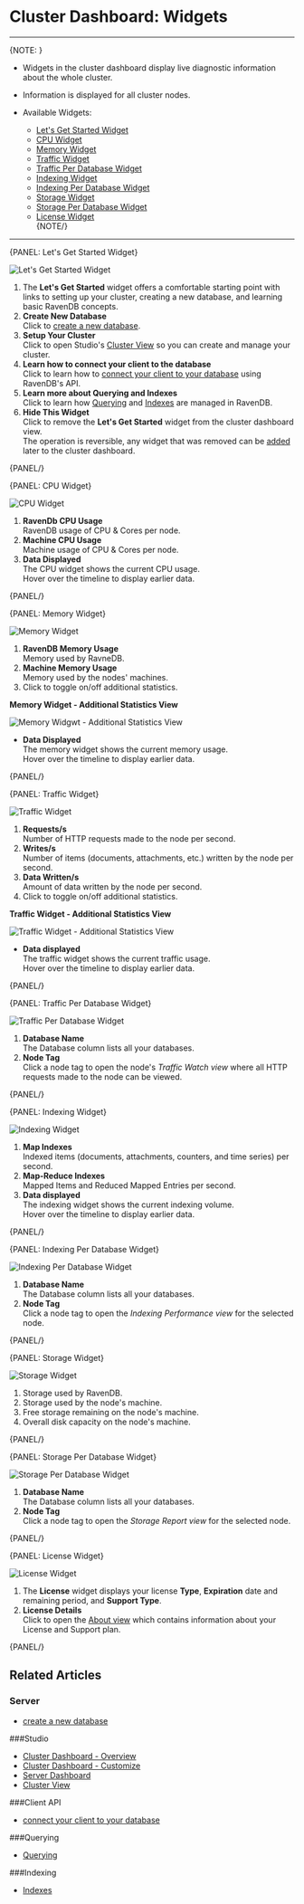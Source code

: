 ﻿# Cluster Dashboard: Widgets
---

{NOTE: }

* Widgets in the cluster dashboard display live diagnostic information about the whole cluster.  
* Information is displayed for all cluster nodes.  

* Available Widgets:  
  * [Let's Get Started Widget](../../../studio/cluster/cluster-dashboard/cluster-dashboard-widgets#let)  
  * [CPU Widget](../../../studio/cluster/cluster-dashboard/cluster-dashboard-widgets#cpu-widget)  
  * [Memory Widget](../../../studio/cluster/cluster-dashboard/cluster-dashboard-widgets#memory-widget)  
  * [Traffic Widget](../../../studio/cluster/cluster-dashboard/cluster-dashboard-widgets#traffic-widget)  
  * [Traffic Per Database Widget](../../../studio/cluster/cluster-dashboard/cluster-dashboard-widgets#traffic-per-database-widget)  
  * [Indexing Widget](../../../studio/cluster/cluster-dashboard/cluster-dashboard-widgets#indexing-widget)  
  * [Indexing Per Database Widget](../../../studio/cluster/cluster-dashboard/cluster-dashboard-widgets#indexing-per-database-widget)  
  * [Storage Widget](../../../studio/cluster/cluster-dashboard/cluster-dashboard-widgets#storage-widget)  
  * [Storage Per Database Widget](../../../studio/cluster/cluster-dashboard/cluster-dashboard-widgets#storage-per-database-widget)  
  * [License Widget](../../../studio/cluster/cluster-dashboard/cluster-dashboard-widgets#license-widget)  
{NOTE/}

---

{PANEL: Let's Get Started Widget}

![Let's Get Started Widget](images/cluster-dashboard-09-lets-get-started-widget.png "Let's Get Started Widget")

1. The **Let's Get Started** widget offers a comfortable starting point with links 
   to setting up your cluster, creating a new database, and learning basic RavenDB concepts.  
2. **Create New Database**  
   Click to [create a new database](../../../studio/database/create-new-database/general-flow).  
3. **Setup Your Cluster**  
   Click to open Studio's [Cluster View](../../../studio/cluster/cluster-view) 
   so you can create and manage your cluster.  
4. **Learn how to connect your client to the database**  
   Click to learn how to [connect your client to your database](../../../start/getting-started#documentstore) using RavenDB's API.  
5. **Learn more about Querying and Indexes**  
   Click to learn how [Querying](../../../indexes/querying/what-is-rql) 
   and [Indexes](../../../indexes/what-are-indexes) are managed in RavenDB.  
6. **Hide This Widget**  
   Click to remove the **Let's Get Started** widget from the cluster dashboard view.  
   The operation is reversible, any widget that was removed can be [added](../../../studio/cluster/cluster-dashboard/cluster-dashboard-customize#add-widget) 
   later to the cluster dashboard.  

{PANEL/}

{PANEL: CPU Widget}

![CPU Widget](images/cluster-dashboard-10-cpu-widget.png "CPU Widget")

1. **RavenDb CPU Usage**  
   RavenDB usage of CPU & Cores per node.  
2. **Machine CPU Usage**  
   Machine usage of CPU & Cores per node.  
3. **Data Displayed**  
   The CPU widget shows the current CPU usage.  
   Hover over the timeline to display earlier data.  
   

{PANEL/}

{PANEL: Memory Widget}

![Memory Widget](images/cluster-dashboard-11_1-memory-widget.png "Memory Widget")

1. **RavenDB Memory Usage**  
   Memory used by RavneDB.  
2. **Machine Memory Usage**  
   Memory used by the nodes' machines.  
3. Click to toggle on/off additional statistics.  

**Memory Widget - Additional Statistics View**  

![Memory Widgwt - Additional Statistics View](images/cluster-dashboard-11_2-memory-widget-details.png "Memory Widgwt - Additional Statistics View")

* **Data Displayed**  
  The memory widget shows the current memory usage.  
  Hover over the timeline to display earlier data.  
  

{PANEL/}

{PANEL: Traffic Widget}

![Traffic Widget](images/cluster-dashboard-12_1-traffic-widget.png "Traffic Widget")

1. **Requests/s**  
   Number of HTTP requests made to the node per second.  
2. **Writes/s**  
   Number of items (documents, attachments, etc.) written by the node per second.  
3. **Data Written/s**  
   Amount of data written by the node per second.  
4. Click to toggle on/off additional statistics.  

**Traffic Widget - Additional Statistics View**  

![Traffic Widget - Additional Statistics View](images/cluster-dashboard-12_2-traffic-widget-details.png "Traffic Widget - Additional Statistics View")

* **Data displayed**  
  The traffic widget shows the current traffic usage.  
  Hover over the timeline to display earlier data.  

{PANEL/}

{PANEL: Traffic Per Database Widget}

![Traffic Per Database Widget](images/cluster-dashboard-13-traffic-per-database-widget.png "Traffic Per Database Widget")

1. **Database Name**  
   The Database column lists all your databases.  
2. **Node Tag**  
   Click a node tag to open the node's _Traffic Watch view_ where all HTTP requests made to the node can be viewed.  

{PANEL/}

{PANEL: Indexing Widget}

![Indexing Widget](images/cluster-dashboard-14-indexing-widget.png "Indexing Widget")

1. **Map Indexes**  
   Indexed items (documents, attachments, counters, and time series) per second.  
2. **Map-Reduce Indexes**  
   Mapped Items and Reduced Mapped Entries per second.  
3. **Data displayed**  
   The indexing widget shows the current indexing volume.  
   Hover over the timeline to display earlier data.  
  

{PANEL/}

{PANEL: Indexing Per Database Widget}

![Indexing Per Database Widget](images/cluster-dashboard-15-indexing-per-database-widget.png "Indexing Per Database Widget")

1. **Database Name**  
   The Database column lists all your databases.  
2. **Node Tag**  
   Click a node tag to open the _Indexing Performance view_ for the selected node.  

{PANEL/}

{PANEL: Storage Widget}

![Storage Widget](images/cluster-dashboard-16-storage-widget.png "Storage Widget")

1. Storage used by RavenDB.  
2. Storage used by the node's machine.  
3. Free storage remaining on the node's machine.  
4. Overall disk capacity on the node's machine.  

{PANEL/}

{PANEL: Storage Per Database Widget}

![Storage Per Database Widget](images/cluster-dashboard-17-storage-per-database-widget.png "Storage Per Database Widget")

1. **Database Name**  
   The Database column lists all your databases.  
2. **Node Tag**  
   Click a node tag to open the _Storage Report view_ for the selected node.  

{PANEL/}

{PANEL: License Widget}

![License Widget](images/cluster-dashboard-18-license-widget.png "License Widget")

1. The **License** widget displays your license **Type**, **Expiration** 
   date and remaining period, and **Support Type**.  
2. **License Details**  
   Click to open the [About view](../../../start/licensing/licensing-overview) which contains information about your 
   License and Support plan.  

{PANEL/}

## Related Articles  

### Server
- [create a new database](../../../studio/database/create-new-database/general-flow)

###Studio
- [Cluster Dashboard - Overview](../../../studio/cluster/cluster-dashboard/cluster-dashboard-overview)  
- [Cluster Dashboard - Customize](../../../studio/cluster/cluster-dashboard/cluster-dashboard-customize)  
- [Server Dashboard](../../../studio/server/server-dashboard)  
- [Cluster View](../../../studio/cluster/cluster-view)

###Client API
- [connect your client to your database](../../../start/getting-started#documentstore)

###Querying
- [Querying](../../../indexes/querying/what-is-rql) 

###Indexing
- [Indexes](../../../indexes/what-are-indexes)
